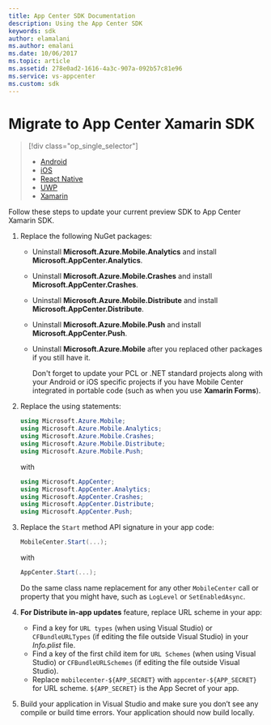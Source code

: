 ```yaml
---
title: App Center SDK Documentation
description: Using the App Center SDK
keywords: sdk
author: elamalani
ms.author: emalani
ms.date: 10/06/2017
ms.topic: article
ms.assetid: 278e0ad2-1616-4a3c-907a-092b57c81e96
ms.service: vs-appcenter
ms.custom: sdk
---
```


# Migrate to App Center Xamarin SDK

> [!div  class="op_single_selector"]
> * [Android](android.md)
> * [iOS](ios.md)
> * [React Native](react-native.md)
> * [UWP](uwp.md)
> * [Xamarin](xamarin.md)

Follow these steps to update your current preview SDK to App Center Xamarin SDK.

1. Replace the following NuGet packages:

   * Uninstall **Microsoft.Azure.Mobile.Analytics** and install **Microsoft.AppCenter.Analytics**.
   * Uninstall **Microsoft.Azure.Mobile.Crashes** and install **Microsoft.AppCenter.Crashes**.
   * Uninstall **Microsoft.Azure.Mobile.Distribute** and install **Microsoft.AppCenter.Distribute**.
   * Uninstall **Microsoft.Azure.Mobile.Push** and install **Microsoft.AppCenter.Push**.
   * Uninstall **Microsoft.Azure.Mobile** after you replaced other packages if you still have it.

     Don't forget to update your PCL or .NET standard projects along with your Android or iOS specific projects if you have Mobile Center integrated in portable code (such as when you use **Xamarin Forms**).

2. Replace the using statements:

    ```csharp
    using Microsoft.Azure.Mobile;
    using Microsoft.Azure.Mobile.Analytics;
    using Microsoft.Azure.Mobile.Crashes;
    using Microsoft.Azure.Mobile.Distribute;
    using Microsoft.Azure.Mobile.Push;
    ```

    with

    ```csharp
    using Microsoft.AppCenter;
    using Microsoft.AppCenter.Analytics;
    using Microsoft.AppCenter.Crashes;
    using Microsoft.AppCenter.Distribute;
    using Microsoft.AppCenter.Push;
    ```

3. Replace the `Start` method API signature in your app code:

    ```csharp
    MobileCenter.Start(...);
    ```

    with

    ```csharp
    AppCenter.Start(...);
    ```

    Do the same class name replacement for any other `MobileCenter` call or property that you might have, such as `LogLevel` or `SetEnabledAsync`.

4. **For Distribute in-app updates** feature, replace URL scheme in your app:

   * Find a key for `URL types` (when using Visual Studio) or `CFBundleURLTypes` (if editing the file outside Visual Studio) in your *Info.plist* file.
   * Find a key of the first child item for `URL Schemes` (when using Visual Studio) or `CFBundleURLSchemes` (if editing the file outside Visual Studio).
   * Replace `mobilecenter-${APP_SECRET}` with `appcenter-${APP_SECRET}` for URL scheme. `${APP_SECRET}` is the App Secret of your app.

5. Build your application in Visual Studio and make sure you don’t see any compile or build time errors. Your application should now build locally.
